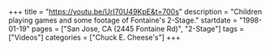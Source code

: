+++
title = "https://youtu.be/UrI70U49KpE&t=700s"
description = "Children playing games and some footage of Fontaine's 2-Stage."
startdate = "1998-01-19"
pages = ["San Jose, CA (2445 Fontaine Rd)", "2-Stage"]
tags = ["Videos"]
categories = ["Chuck E. Cheese's"]
+++
